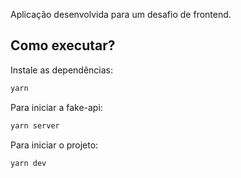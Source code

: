 Aplicação desenvolvida para um desafio de frontend.

## Como executar?

Instale as dependências:
```bash
yarn
```
Para iniciar a fake-api:
```bash
yarn server
```
Para iniciar o projeto:
```bash
yarn dev
```
